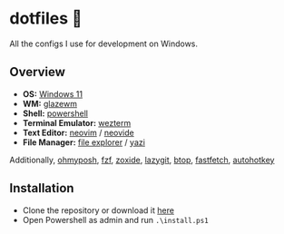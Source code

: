 # dotfiles 🌿
All the configs I use for development on Windows.

## Overview

- **OS:** [Windows 11](https://www.microsoft.com/en-in/windows/windows-11) 
- **WM:** [glazewm](https://github.com/glzr-io/glazewm) 
- **Shell:** [powershell](https://github.com/PowerShell/PowerShell)
- **Terminal Emulator:** [wezterm](https://wezfurlong.org/wezterm/index.html)
- **Text Editor:** [neovim](https://neovim.io/) / [neovide](https://neovide.dev/)
- **File Manager:** [file explorer](https://www.microsoft.com/en-us/windows/tips/file-explorer) / [yazi](https://yazi-rs.github.io/) 

Additionally, [ohmyposh](https://ohmyposh.dev/), [fzf](https://github.com/junegunn/fzf), [zoxide](https://github.com/ajeetdsouza/zoxide), [lazygit](https://github.com/jesseduffield/lazygit), [btop](https://github.com/aristocratos/btop), [fastfetch](https://github.com/fastfetch-cli/fastfetch), [autohotkey](https://www.autohotkey.com/)

## Installation
- Clone the repository or download it [here](https://github.com/iholston/dotfiles/archive/refs/heads/main.zip)
- Open Powershell as admin and run `.\install.ps1`
